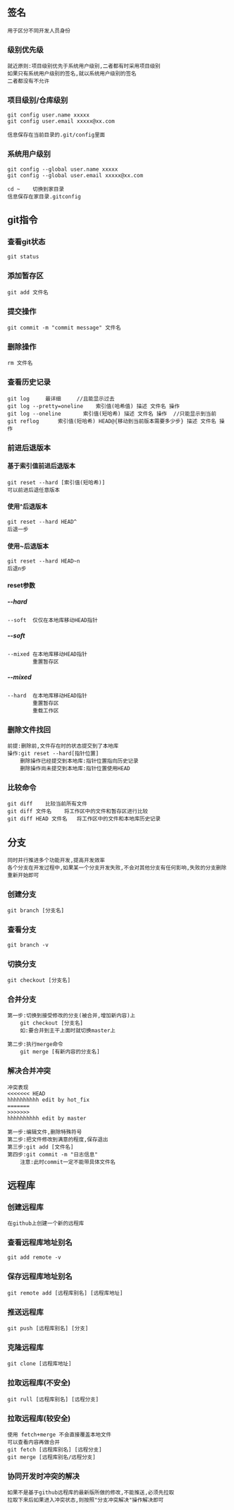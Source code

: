 ## 签名

```
用于区分不同开发人员身份
```

### 级别优先级

```
就近原则:项目级别优先于系统用户级别,二者都有时采用项目级别
如果只有系统用户级别的签名,就以系统用户级别的签名
二者都没有不允许
```

### 项目级别/仓库级别

```
git config user.name xxxxx
git config user.email xxxxx@xx.com

信息保存在当前目录的.git/config里面
```

### 系统用户级别

```
git config --global user.name xxxxx
git config --global user.email xxxxx@xx.com

cd ~	切换到家目录
信息保存在家目录.gitconfig
```

## git指令

### 查看git状态

```
git status
```

### 添加暂存区

```
git add 文件名
```

### 提交操作

```
git commit -m "commit message" 文件名
```

### 删除操作

```
rm 文件名
```

### 查看历史记录

```
git log		最详细		//且能显示过去
git log --pretty=oneline	索引值(哈希值) 描述 文件名 操作
git log --oneline		索引值(短哈希) 描述 文件名 操作	//只能显示到当前
git reflog 		索引值(短哈希) HEAD@{移动到当前版本需要多少步} 描述 文件名 操作 
```

### 前进后退版本

#### 基于索引值前进后退版本

```
git reset --hard [索引值(短哈希)]
可以前进后退任意版本
```

#### 使用^后退版本

```
git reset --hard HEAD^
后退一步
```

#### 使用~后退版本

```
git reset --hard HEAD~n
后退n步
```

#### reset参数 

##### --hard 

```
--soft	仅仅在本地库移动HEAD指针
```

##### --soft 

```
--mixed	在本地库移动HEAD指针
		重置暂存区	
```

##### --mixed

```
--hard	在本地库移动HEAD指针
		重置暂存区
		重载工作区
```

### 删除文件找回

```
前提:删除前,文件存在时的状态提交到了本地库
操作:git reset --hard[指针位置]
    删除操作已经提交到本地库:指针位置指向历史记录
    删除操作尚未提交到本地库:指针位置使用HEAD
```

### 比较命令

```
git diff	比较当前所有文件
git diff 文件名	将工作区中的文件和暂存区进行比较
git diff HEAD 文件名	将工作区中的文件和本地库历史记录
```

## 分支

```
同时并行推进多个功能开发,提高开发效率
各个分支在开发过程中,如果某一个分支开发失败,不会对其他分支有任何影响,失败的分支删除重新开始即可
```

### 创建分支

```
git branch [分支名]
```

### 查看分支

```
git branch -v
```

### 切换分支

```
git checkout [分支名]
```

### 合并分支

```
第一步:切换到接受修改的分支(被合并,增加新内容)上
	git checkout [分支名]
	如:要合并到主干上面时就切换master上

第二步:执行merge命令
	git merge [有新内容的分支名]
```

### 解决合并冲突

```
冲突表现
<<<<<<< HEAD
hhhhhhhhhh edit by hot_fix
=======
>>>>>>>
hhhhhhhhhh edit by master

第一步:编辑文件,删除特殊符号
第二步:把文件修改到满意的程度,保存退出
第三步:git add [文件名]
第四步:git commit -m "日志信息"
	注意:此时commit一定不能带具体文件名
```

## 远程库

### 创建远程库

```
在github上创建一个新的远程库
```

### 查看远程库地址别名

```
git add remote -v
```

### 保存远程库地址别名

```
git remote add [远程库别名] [远程库地址]
```

### 推送远程库

```
git push [远程库别名] [分支]
```

### 克隆远程库

```
git clone [远程库地址]
```

### 拉取远程库(不安全)

```
git rull [远程库别名] [远程分支]
```

### 拉取远程库(较安全)

```
使用 fetch+merge 不会直接覆盖本地文件
可以查看内容再做合并
git fetch [远程库别名] [远程分支]
git merge [远程库别名/远程分支]
```

### 协同开发时冲突的解决

```
如果不是基于github远程库的最新版所做的修改,不能推送,必须先拉取
拉取下来后如果进入冲突状态,则按照"分支冲突解决"操作解决即可
```

